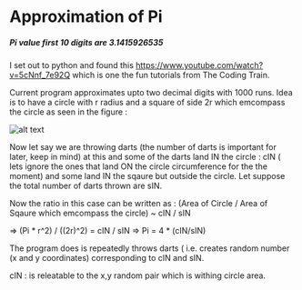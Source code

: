 # Approximation of Pi
##### Pi value first 10 digits are 3.1415926535

I set out to python and found this https://www.youtube.com/watch?v=5cNnf_7e92Q which is one the fun tutorials from The Coding Train.

Current program approximates upto two decimal digits with 1000 runs.
Idea is to have a circle with r radius and  a square of side 2r which emcompass the circle as seen in the figure :

![alt text](http://url/to/img.png) 

Now let say we are throwing darts (the number of darts is important for later, keep in mind) at this and some of the darts land IN the circle : cIN ( lets ignore the ones that land ON the circle circumference for the the moment) and some land IN the sqaure but outside the circle. Let suppose the total number of darts thrown are sIN.

Now the ratio in this case can be written as  :  (Area of Circle / Area of Sqaure which emcompass the circle) ~   cIN / sIN

=> (Pi * r^2) / ((2r)^2)  = cIN / sIN
=> Pi = 4 * (cIN/sIN)

The program does is repeatedly throws darts ( i.e. creates random number (x and y coordinates) corresponding to cIN and sIN.

cIN : is releatable to the x,y random pair which is withing circle area. 
